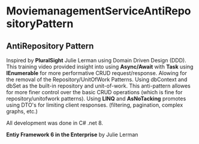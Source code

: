 # MoviemanagementServiceAntiRepositoryPattern

## AntiRepository Pattern

Inspired by **PluralSight** Julie Lerman using Domain Driven Design (DDD).
This training video provided insight into using __Async/Await__ with __Task__ using __IEnumerable__ for more performative 
CRUD request/response.  Alowing for the removal of the Repository/UnitOfWork Patterns.  Using dbContext
and dbSet as the built-in repository and unit-of-work.  This anti-pattern allowes for more finer control
over the basic CRUD operations (which is fine for repository/unitofwork patterns).  Using __LINQ__ and __AsNoTacking__ promotes
using DTO's for limiting client responses. (filtering, pagination, complex graphs, etc.)

All development was done in C# .net 8.

**Entiy Framework 6 in the Enterprise** by Julie Lerman